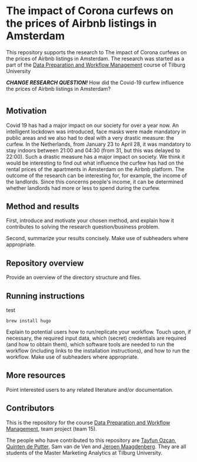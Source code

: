 # The impact of Corona curfews on the prices of Airbnb listings in Amsterdam

This repository supports the research to The impact of Corona curfews on the prices of Airbnb listings in Amsterdam. The research was started as a part of the [Data Preparation and Workflow Management](https://dprep.hannesdatta.com) course of Tilburg University

___CHANGE RESEARCH QUESTION!___
How did the Covid-19 curfew influence the prices of Airbnb listings in Amsterdam?

# 

## Motivation

Covid 19 has had a major impact on our society for over a year now. An intelligent lockdown was introduced, face masks were made mandatory in public areas and we also had to deal with a very drastic measure: the curfew. In the Netherlands, from January 23 to April 28, it was mandatory to stay indoors between 21:00 and 04:30 (from 31, but this was delayed to 22:00). Such a drastic measure has a major impact on society. We think it would be interesting to find out what influence the curfew has had on the rental prices of the apartments in Amsterdam on the Airbnb platform. The outcome of the research can be interesting for, for example, the income of the landlords. Since this concerns people's income, it can be determined whether landlords had more or less to spend during the curfew.

## Method and results

First, introduce and motivate your chosen method, and explain how it contributes to solving the research question/business problem.

Second, summarize your results concisely. Make use of subheaders where appropriate.

## Repository overview

Provide an overview of the directory structure and files.

## Running instructions

test
```
brew install hugo
```

Explain to potential users how to run/replicate your workflow. Touch upon, if necessary, the required input data, which (secret) credentials are required (and how to obtain them), which software tools are needed to run the workflow (including links to the installation instructions), and how to run the workflow. Make use of subheaders where appropriate.

## More resources

Point interested users to any related literature and/or documentation.

## Contributors 

This is the repository for the course [Data Preparation and Workflow Management](https://dprep.hannesdatta.com), team project (team 15).

The people who have contributed to this repository are [Tayfun Ozcan](https://github.com/tayfunozcan), [Quinten de Putter](https://github.com/QuintendePutter), Sam van de Ven and [Jeroen Maagdenberg](https://github.com/jeroenmaagdenberg). They are all students of the Master Marketing Analytics at Tilburg University.
